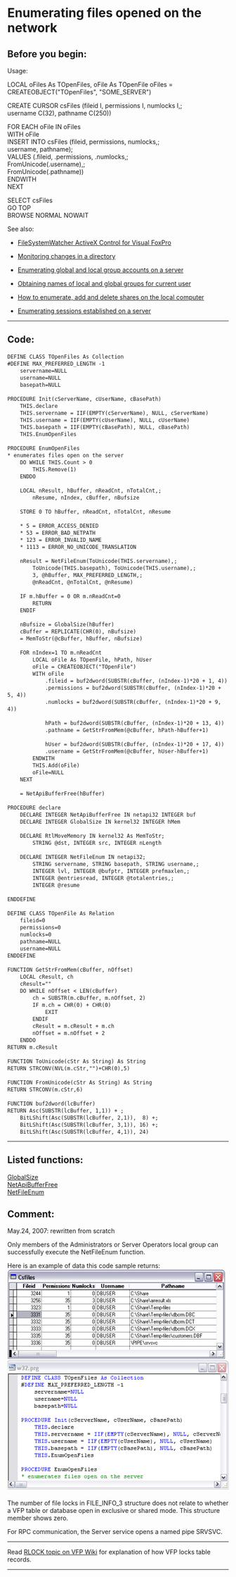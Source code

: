 <link rel="stylesheet" type="text/css" href="../css/win32api.css">  
<link rel="stylesheet" href="https://cdnjs.cloudflare.com/ajax/libs/font-awesome/4.7.0/css/font-awesome.min.css">

# Enumerating files opened on the network

## Before you begin:
Usage:  
<div class="precode">LOCAL oFiles As TOpenFiles, oFile As TOpenFile  
oFiles = CREATEOBJECT("TOpenFiles", "SOME_SERVER")  

CREATE CURSOR csFiles (fileid I, permissions I, numlocks I,;  
	username C(32), pathname C(250))  

FOR EACH oFile IN oFiles  
	WITH oFile  
		INSERT INTO csFiles (fileid, permissions, numlocks,;  
			username, pathname);  
		VALUES (.fileid, .permissions, .numlocks,;  
			FromUnicode(.username),;  
			FromUnicode(.pathname))  
	ENDWITH  
NEXT  

SELECT csFiles  
GO TOP  
BROWSE NORMAL NOWAIT  
</div>  
See also:

* [FileSystemWatcher ActiveX Control for Visual FoxPro](sample_000.md)  
* [Monitoring changes in a directory](sample_117.md)  

* [Enumerating global and local group accounts on a server](sample_411.md)  
* [Obtaining names of local and global groups for current user](sample_431.md)  
* [How to enumerate, add and delete shares on the local computer](sample_351.md)  
* [Enumerating sessions established on a server](sample_505.md)  

  
***  


## Code:
```foxpro  
DEFINE CLASS TOpenFiles As Collection
#DEFINE MAX_PREFERRED_LENGTH -1
	servername=NULL
	username=NULL
	basepath=NULL

PROCEDURE Init(cServerName, cUserName, cBasePath)
	THIS.declare
	THIS.servername = IIF(EMPTY(cServerName), NULL, cServerName)
	THIS.username = IIF(EMPTY(cUserName), NULL, cUserName)
	THIS.basepath = IIF(EMPTY(cBasePath), NULL, cBasePath)
	THIS.EnumOpenFiles

PROCEDURE EnumOpenFiles
* enumerates files open on the server
	DO WHILE THIS.Count > 0
		THIS.Remove(1)
	ENDDO
	
	LOCAL nResult, hBuffer, nReadCnt, nTotalCnt,;
		nResume, nIndex, cBuffer, nBufsize

	STORE 0 TO hBuffer, nReadCnt, nTotalCnt, nResume

	* 5 = ERROR_ACCESS_DENIED
	* 53 = ERROR_BAD_NETPATH
	* 123 = ERROR_INVALID_NAME
	* 1113 = ERROR_NO_UNICODE_TRANSLATION

	nResult = NetFileEnum(ToUnicode(THIS.servername),;
		ToUnicode(THIS.basepath), ToUnicode(THIS.username),;
		3, @hBuffer, MAX_PREFERRED_LENGTH,;
		@nReadCnt, @nTotalCnt, @nResume)

	IF m.hBuffer = 0 OR m.nReadCnt=0
		RETURN
	ENDIF

	nBufsize = GlobalSize(hBuffer)
	cBuffer = REPLICATE(CHR(0), nBufsize)
	= MemToStr(@cBuffer, hBuffer, nBufsize)

	FOR nIndex=1 TO m.nReadCnt
		LOCAL oFile As TOpenFile, hPath, hUser
		oFile = CREATEOBJECT("TOpenFile")
		WITH oFile
			.fileid = buf2dword(SUBSTR(cBuffer, (nIndex-1)*20 + 1, 4))
			.permissions = buf2dword(SUBSTR(cBuffer, (nIndex-1)*20 + 5, 4))
			.numlocks = buf2dword(SUBSTR(cBuffer, (nIndex-1)*20 + 9, 4))

			hPath = buf2dword(SUBSTR(cBuffer, (nIndex-1)*20 + 13, 4))
			.pathname = GetStrFromMem(@cBuffer, hPath-hBuffer+1)

			hUser = buf2dword(SUBSTR(cBuffer, (nIndex-1)*20 + 17, 4))
			.username = GetStrFromMem(@cBuffer, hUser-hBuffer+1)
		ENDWITH
		THIS.Add(oFile)
		oFile=NULL
	NEXT

	= NetApiBufferFree(hBuffer)

PROCEDURE declare
	DECLARE INTEGER NetApiBufferFree IN netapi32 INTEGER buf
	DECLARE INTEGER GlobalSize IN kernel32 INTEGER hMem

	DECLARE RtlMoveMemory IN kernel32 As MemToStr;
		STRING @dst, INTEGER src, INTEGER nLength

	DECLARE INTEGER NetFileEnum IN netapi32;
		STRING servername, STRING basepath, STRING username,;
		INTEGER lvl, INTEGER @bufptr, INTEGER prefmaxlen,;
		INTEGER @entriesread, INTEGER @totalentries,;
		INTEGER @resume

ENDDEFINE

DEFINE CLASS TOpenFile As Relation
	fileid=0
	permissions=0
	numlocks=0
	pathname=NULL
	username=NULL
ENDDEFINE

FUNCTION GetStrFromMem(cBuffer, nOffset)
	LOCAL cResult, ch
	cResult=""
	DO WHILE nOffset < LEN(cBuffer)
		ch = SUBSTR(m.cBuffer, m.nOffset, 2)
		IF m.ch = CHR(0) + CHR(0)
			EXIT
		ENDIF
		cResult = m.cResult + m.ch
		nOffset = m.nOffset + 2
	ENDDO
RETURN m.cResult

FUNCTION ToUnicode(cStr As String) As String
RETURN STRCONV(NVL(m.cStr,"")+CHR(0),5)

FUNCTION FromUnicode(cStr As String) As String
RETURN STRCONV(m.cStr,6)

FUNCTION buf2dword(lcBuffer)
RETURN Asc(SUBSTR(lcBuffer, 1,1)) + ;
	BitLShift(Asc(SUBSTR(lcBuffer, 2,1)),  8) +;
	BitLShift(Asc(SUBSTR(lcBuffer, 3,1)), 16) +;
	BitLShift(Asc(SUBSTR(lcBuffer, 4,1)), 24)  
```  
***  


## Listed functions:
[GlobalSize](../libraries/kernel32/GlobalSize.md)  
[NetApiBufferFree](../libraries/netapi32/NetApiBufferFree.md)  
[NetFileEnum](../libraries/netapi32/NetFileEnum.md)  

## Comment:
May.24, 2007: rewritten from scratch  
  
Only members of the Administrators or Server Operators local group can successfully execute the NetFileEnum function.  
  
Here is an example of data this code sample returns:  
<img src="images/netfileenum_usage.png" width=535 height=505>  
  
The number of file locks in FILE_INFO_3 structure does not relate to whether a VFP table or database open in exclusive or shared mode. This structure member shows zero.  
  
For RPC communication, the Server service opens a named pipe SRVSVC.  
  
* * *  
Read <a href="http://fox.wikis.com/wc.dll?Wiki~RLOCK">RLOCK topic on VFP Wiki</a> for explanation of how VFP locks table records.  
  
***  

